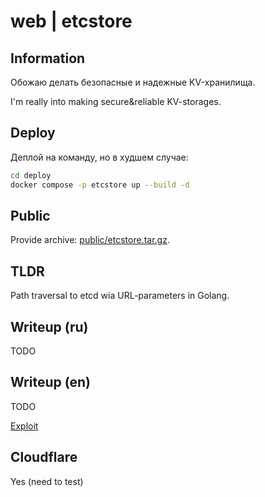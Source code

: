 # web | etcstore

## Information

Обожаю делать безопасные и надежные KV-хранилища.

I'm really into making secure&reliable KV-storages.

## Deploy

Деплой на команду, но в худшем случае:

```sh
cd deploy
docker compose -p etcstore up --build -d
```

## Public

Provide archive: [public/etcstore.tar.gz](public/etcstore.tar.gz).

## TLDR

Path traversal to etcd wia URL-parameters in Golang.

## Writeup (ru)

TODO

## Writeup (en)

TODO

[Exploit](solve/solve.py)


## Cloudflare 

Yes (need to test)